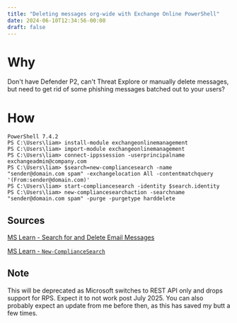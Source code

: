 ```yaml
---
title: "Deleting messages org-wide with Exchange Online PowerShell"
date: 2024-06-10T12:34:56-00:00
draft: false
---
```


# Why

Don't have Defender P2, can't Threat Explore or manually delete messages, but need to get rid of some phishing messages batched out to your users?

# How

```pwsh
PowerShell 7.4.2
PS C:\Users\liam> install-module exchangeonlinemanagement
PS C:\Users\liam> import-module exchangeonlinemanagement
PS C:\Users\liam> connect-ippssession -userprincipalname exchangeadmin@company.com
PS C:\Users\liam> $search=new-compliancesearch -name "sender@domain.com spam" -exchangelocation All -contentmatchquery '(From:sender@domain.com)'
PS C:\Users\liam> start-compliancesearch -identity $search.identity
PS C:\Users\liam> new-compliancesearchaction -searchname "sender@domain.com spam" -purge -purgetype harddelete
```

## Sources

[MS Learn - Search for and Delete Email Messages](https://learn.microsoft.com/en-us/purview/ediscovery-search-for-and-delete-email-messages)

[MS Learn - `New-ComplianceSearch`](https://learn.microsoft.com/en-us/powershell/module/exchange/new-compliancesearch?view=exchange-ps)

## Note

This will be deprecated as Microsoft switches to REST API only and drops support for RPS. Expect it to not work post July 2025. You can also probably expect an update from me before then, as this has saved my butt a few times.